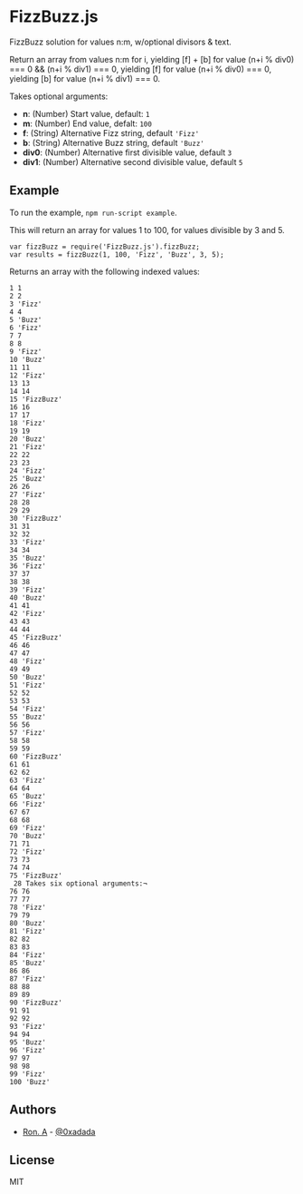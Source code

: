 # FizzBuzz.js

FizzBuzz solution for values n:m, w/optional divisors & text.

Return an array from values n:m for i, yielding [f] + [b] for value
(n+i % div0) === 0 && (n+i % div1) === 0, yielding [f] for value
(n+i % div0) === 0, yielding [b] for value (n+i % div1) === 0.

Takes optional arguments:

* **n**: (Number) Start value, default: `1`
* **m**: (Number) End value, defalt: `100`
* **f**: (String) Alternative Fizz string, default `'Fizz'`
* **b**: (String) Alternative Buzz string, default `'Buzz'`
* **div0**: (Number) Alternative first divisible value, default `3`
* **div1**: (Number) Alternative second divisible value, default `5`


## Example

To run the example, `npm run-script example`.

This will return an array for values 1 to 100, for values divisible by 3 and 5.

    var fizzBuzz = require('FizzBuzz.js').fizzBuzz;
    var results = fizzBuzz(1, 100, 'Fizz', 'Buzz', 3, 5);

Returns an array with the following indexed values:

    1 1
    2 2
    3 'Fizz'
    4 4
    5 'Buzz'
    6 'Fizz'
    7 7
    8 8
    9 'Fizz'
    10 'Buzz'
    11 11
    12 'Fizz'
    13 13
    14 14
    15 'FizzBuzz'
    16 16
    17 17
    18 'Fizz'
    19 19
    20 'Buzz'
    21 'Fizz'
    22 22
    23 23
    24 'Fizz'
    25 'Buzz'
    26 26
    27 'Fizz'
    28 28
    29 29
    30 'FizzBuzz'
    31 31
    32 32
    33 'Fizz'
    34 34
    35 'Buzz'
    36 'Fizz'
    37 37
    38 38
    39 'Fizz'
    40 'Buzz'
    41 41
    42 'Fizz'
    43 43
    44 44
    45 'FizzBuzz'
    46 46
    47 47
    48 'Fizz'
    49 49
    50 'Buzz'
    51 'Fizz'
    52 52
    53 53
    54 'Fizz'
    55 'Buzz'
    56 56
    57 'Fizz'
    58 58
    59 59
    60 'FizzBuzz'
    61 61
    62 62
    63 'Fizz'
    64 64
    65 'Buzz'
    66 'Fizz'
    67 67
    68 68
    69 'Fizz'
    70 'Buzz'
    71 71
    72 'Fizz'
    73 73
    74 74
    75 'FizzBuzz'
     28 Takes six optional arguments:¬
    76 76
    77 77
    78 'Fizz'
    79 79
    80 'Buzz'
    81 'Fizz'
    82 82
    83 83
    84 'Fizz'
    85 'Buzz'
    86 86
    87 'Fizz'
    88 88
    89 89
    90 'FizzBuzz'
    91 91
    92 92
    93 'Fizz'
    94 94
    95 'Buzz'
    96 'Fizz'
    97 97
    98 98
    99 'Fizz'
    100 'Buzz'


## Authors

* [Ron. A](https://github.com/0xadada) -
  [@0xadada](http://twitter.com/0xadada)


## License

MIT
